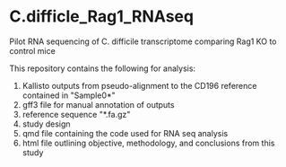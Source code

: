 # C.difficle_Rag1_RNAseq
Pilot RNA sequencing of C. difficile transcriptome comparing Rag1 KO to control mice

This repository contains the following for analysis:
1. Kallisto outputs from pseudo-alignment to the CD196 reference contained in "Sample0*"
2. gff3 file for manual annotation of outputs 
3. reference sequence "*.fa.gz"
4. study design
5. qmd file containing the code used for RNA seq analysis
6. html file outlining objective, methodology, and conclusions from this study 